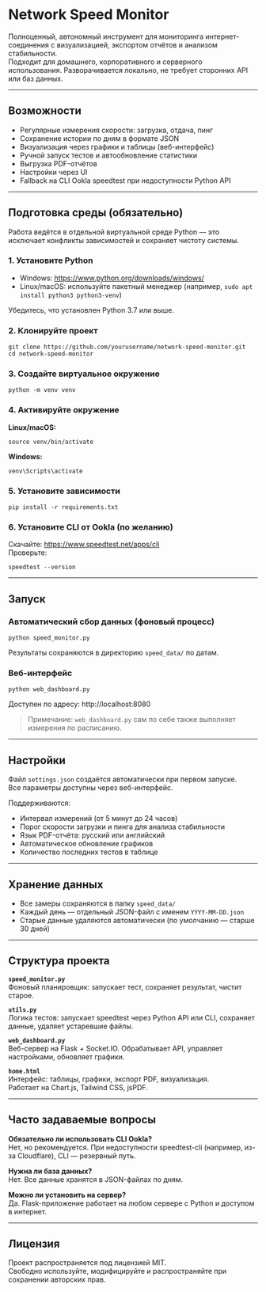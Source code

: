 # Network Speed Monitor 



Полноценный, автономный инструмент для мониторинга интернет-соединения с визуализацией, экспортом отчётов и анализом стабильности.  
Подходит для домашнего, корпоративного и серверного использования. Разворачивается локально, не требует сторонних API или баз данных.

---

## Возможности

- Регулярные измерения скорости: загрузка, отдача, пинг  
- Сохранение истории по дням в формате JSON  
- Визуализация через графики и таблицы (веб-интерфейс)  
- Ручной запуск тестов и автообновление статистики  
- Выгрузка PDF-отчётов  
- Настройки через UI  
- Fallback на CLI Ookla speedtest при недоступности Python API  

---

## Подготовка среды (обязательно)

Работа ведётся в отдельной виртуальной среде Python — это исключает конфликты зависимостей и сохраняет чистоту системы.

### 1. Установите Python

- Windows: https://www.python.org/downloads/windows/  
- Linux/macOS: используйте пакетный менеджер (например, `sudo apt install python3 python3-venv`)

Убедитесь, что установлен Python 3.7 или выше.

### 2. Клонируйте проект

```
git clone https://github.com/yourusername/network-speed-monitor.git
cd network-speed-monitor
```

### 3. Создайте виртуальное окружение

```
python -m venv venv
```

### 4. Активируйте окружение

**Linux/macOS:**
```
source venv/bin/activate
```

**Windows:**
```
venv\Scripts\activate
```

### 5. Установите зависимости

```
pip install -r requirements.txt
```

### 6. Установите CLI от Ookla (по желанию)

Скачайте: https://www.speedtest.net/apps/cli  
Проверьте:
```
speedtest --version
```

---

## Запуск

### Автоматический сбор данных (фоновый процесс)

```
python speed_monitor.py
```

Результаты сохраняются в директорию `speed_data/` по датам.

### Веб-интерфейс

```
python web_dashboard.py
```

Доступен по адресу: http://localhost:8080

> Примечание: `web_dashboard.py` сам по себе также выполняет измерения по расписанию.

---

## Настройки

Файл `settings.json` создаётся автоматически при первом запуске.  
Все параметры доступны через веб-интерфейс.

Поддерживаются:

- Интервал измерений (от 5 минут до 24 часов)  
- Порог скорости загрузки и пинга для анализа стабильности  
- Язык PDF-отчёта: русский или английский  
- Автоматическое обновление графиков  
- Количество последних тестов в таблице  

---

## Хранение данных

- Все замеры сохраняются в папку `speed_data/`  
- Каждый день — отдельный JSON-файл с именем `YYYY-MM-DD.json`  
- Старые данные удаляются автоматически (по умолчанию — старше 30 дней)  

---

## Структура проекта

**`speed_monitor.py`**  
Фоновый планировщик: запускает тест, сохраняет результат, чистит старое.

**`utils.py`**  
Логика тестов: запускает speedtest через Python API или CLI, сохраняет данные, удаляет устаревшие файлы.

**`web_dashboard.py`**  
Веб-сервер на Flask + Socket.IO. Обрабатывает API, управляет настройками, обновляет графики.

**`home.html`**  
Интерфейс: таблицы, графики, экспорт PDF, визуализация.  
Работает на Chart.js, Tailwind CSS, jsPDF.

---

## Часто задаваемые вопросы

**Обязательно ли использовать CLI Ookla?**  
Нет, но рекомендуется. При недоступности speedtest-cli (например, из-за Cloudflare), CLI — резервный путь.

**Нужна ли база данных?**  
Нет. Все данные хранятся в JSON-файлах по дням.

**Можно ли установить на сервер?**  
Да. Flask-приложение работает на любом сервере с Python и доступом в интернет.

---

## Лицензия

Проект распространяется под лицензией MIT.  
Свободно используйте, модифицируйте и распространяйте при сохранении авторских прав.
